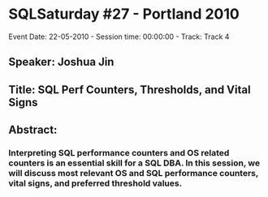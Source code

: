 # SQLSaturday #27 - Portland 2010
Event Date: 22-05-2010 - Session time: 00:00:00 - Track: Track 4
## Speaker: Joshua Jin
## Title: SQL Perf Counters, Thresholds, and Vital Signs
## Abstract:
### Interpreting SQL performance counters and OS related counters is an essential skill for a SQL DBA.  In this session, we will discuss most relevant OS and SQL performance counters, vital signs, and preferred threshold values. 
